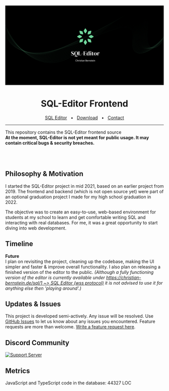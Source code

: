 ![Banner](https://github.com/christian-bernstein/sql-editor-web/blob/48031558c42cdb084b49631138a75a8179821afb/sql-editor-banner.png?raw=true)


<div align="center">
    <h1>SQL-Editor Frontend</h1>
    <a href="https://christian-bernstein.de/sql/1">SQL Editor</a>
    <span>&nbsp;&nbsp;•&nbsp;&nbsp;</span>
    <a href="https://christian-bernstein.de/sql/1">Download</a>
    <span>&nbsp;&nbsp;•&nbsp;&nbsp;</span>
    <a href="https://christian-bernstein.de/start">Contact</a>
    <br />
    <hr />
</div>

This repository contains the SQL-Editor frontend source
<br>
**At the moment, SQL-Editor is not yet meant for public usage. It may contain critical bugs & security breaches.**

<br>
<br>

## Philosophy & Motivation
I started the SQL-Editor project in mid 2021, based on an earlier project from 2019. The frontend and backend 
(which is not open source yet) were part of an optional graduation project I made for my high school graduation in 2022.

The objective was to create an easy-to-use, web-based environment for students at my school to learn and get comfortable 
writing SQL and interacting with real databases. For me, it was a great opportunity to start diving into web development.

## Timeline

**Future**
<br>
I plan on revisiting the project, cleaning up the codebase, making the UI simpler and faster & improve overall functionality.
I also plan on releasing a finished version of the editor to the public.
*(Although a fully functioning version of the editor is currently available under
[https://christian-bernstein.de/sql/1 ~> SQL Editor (wss protocol)](https://christian-bernstein.de/sql/1)
it is not advised to use it for anything else then 'playing around'.)*

## Updates & Issues
This project is developed semi-actively. Any issue will be resolved.
Use [GitHub Issues](https://github.com/christian-bernstein/sql-editor-web/issues) to let us know about any issues you encountered.
Feature requests are more than welcome. [Write a feature request here](https://github.com/users/christian-bernstein/projects/3). 




## Discord Community
[![Support Server](https://img.shields.io/discord/948297053539299348.svg?label=Discord&logo=Discord&colorB=7289da&style=for-the-badge)](https://discord.gg/ag7G5HPkcF)

## Metrics
JavaScript and TypeScript code in the database: 44327 LOC
